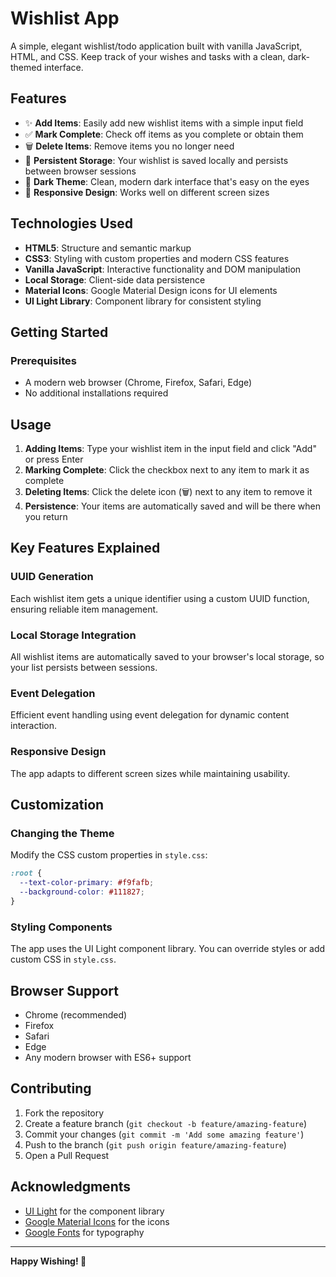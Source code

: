 
# Wishlist App

A simple, elegant wishlist/todo application built with vanilla JavaScript, HTML, and CSS. Keep track of your wishes and tasks with a clean, dark-themed interface.

## Features

- ✨ **Add Items**: Easily add new wishlist items with a simple input field
- ✅ **Mark Complete**: Check off items as you complete or obtain them
- 🗑️ **Delete Items**: Remove items you no longer need
- 💾 **Persistent Storage**: Your wishlist is saved locally and persists between browser sessions
- 🎨 **Dark Theme**: Clean, modern dark interface that's easy on the eyes
- 📱 **Responsive Design**: Works well on different screen sizes

## Technologies Used

- **HTML5**: Structure and semantic markup
- **CSS3**: Styling with custom properties and modern CSS features
- **Vanilla JavaScript**: Interactive functionality and DOM manipulation
- **Local Storage**: Client-side data persistence
- **Material Icons**: Google Material Design icons for UI elements
- **UI Light Library**: Component library for consistent styling

## Getting Started

### Prerequisites

- A modern web browser (Chrome, Firefox, Safari, Edge)
- No additional installations required



## Usage

1. **Adding Items**: Type your wishlist item in the input field and click "Add" or press Enter
2. **Marking Complete**: Click the checkbox next to any item to mark it as complete
3. **Deleting Items**: Click the delete icon (🗑️) next to any item to remove it
4. **Persistence**: Your items are automatically saved and will be there when you return


## Key Features Explained

### UUID Generation
Each wishlist item gets a unique identifier using a custom UUID function, ensuring reliable item management.

### Local Storage Integration
All wishlist items are automatically saved to your browser's local storage, so your list persists between sessions.

### Event Delegation
Efficient event handling using event delegation for dynamic content interaction.

### Responsive Design
The app adapts to different screen sizes while maintaining usability.

## Customization

### Changing the Theme
Modify the CSS custom properties in `style.css`:
```css
:root {
  --text-color-primary: #f9fafb;
  --background-color: #111827;
}
```

### Styling Components
The app uses the UI Light component library. You can override styles or add custom CSS in `style.css`.

## Browser Support

- Chrome (recommended)
- Firefox
- Safari
- Edge
- Any modern browser with ES6+ support

## Contributing

1. Fork the repository
2. Create a feature branch (`git checkout -b feature/amazing-feature`)
3. Commit your changes (`git commit -m 'Add some amazing feature'`)
4. Push to the branch (`git push origin feature/amazing-feature`)
5. Open a Pull Request



## Acknowledgments

- [UI Light](https://uilight.netlify.app/) for the component library
- [Google Material Icons](https://fonts.google.com/icons) for the icons
- [Google Fonts](https://fonts.google.com/) for typography

---

**Happy Wishing! 🌟**
